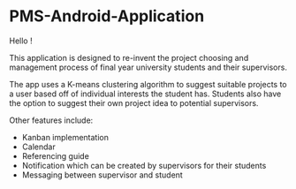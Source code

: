 # PMS-Android-Application

Hello !

This application is designed to re-invent the project choosing and management process of final year university students and their supervisors.

The app uses a K-means clustering algorithm to suggest suitable projects to a user based off of individual interests the student has. Students also have the option to suggest their own project idea to potential supervisors.

Other features include:
  -  Kanban implementation
  -  Calendar
  -  Referencing guide
  -  Notification which can be created by supervisors for their students
  -  Messaging between supervisor and student
